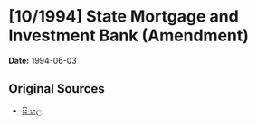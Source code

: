 # [10/1994] State Mortgage and Investment Bank (Amendment)

**Date:** 1994-06-03

## Original Sources

- [සිංහල](https://documents.gov.lk/view/acts/1994/6/10-1994_S.pdf)
